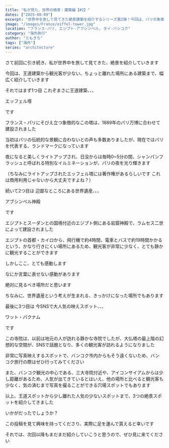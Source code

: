 ```yaml
---
title: "私が見た、世界の絶景｜建築編【#2】"
dates: ["2025-08-09"]
excerpt: "世界中を旅して見てきた絶景建築を紹介するシリーズ第2弾！今回は、パリの象徴エッフェル塔、エジプトの秘境アブシンベル神殿、そしてSNSで話題のタイのワット・パクナムをピックアップ。王道の観光名所から、静かに楽しめる穴場まで、それぞれの建築が持つ特別な魅力と感動を、筆者の実体験と共にお届けします。"
image: "/images/France/eiffel-tower.jpg"
location: "フランス-パリ, エジプト-アブシンベル, タイ-バンコク"
category: "海外旅行"
author: "ともきち"
tags: ["海外"]
series: "architecture"
---
```


さて前回に引き続き、私が世界中を旅して見てきた、絶景を紹介していきます

今回は、王道建築から観光客が少ない、ちょっと離れた場所にある建築まで、幅広く紹介していきます

それではまず1つ目
これぞまさに王道建築、、、

エッフェル塔

です

フランス・パリにそびえ立つ象徴的なこの塔は、1889年のパリ万博に合わせて建設されました

当初はパリの伝統的な景観に合わないとの声も多数ありましたが、現在ではパリを代表する、ランドマークになっています

夜になると美しくライトアップされ、日没からは毎時0~5分の間、シャンパンフラッシュと呼ばれる特別なイルミネーションが、パリの夜を光り輝きます

（ちなみにライトアップされたエッフェル塔には著作権があるらしいです
これは商用利用じゃないから大丈夫ですよね？）

続いて2つ目は
辺鄙なところにある世界遺産、、、

アブシンベル神殿

です

エジプトとスーダンとの国境付近のエジプト側にある岩窟神殿で、ラムセス二世によって建設されました

エジプトの首都・カイロから、飛行機で約4時間、電車とバスで約19時間かかるという、かなり行きにくい場所にあるため、観光客が非常に少なく、とても静かに観光することができます

しかしここ、とても感動します

なにか言葉に表せない感動があります

絶対に見るべき場所だと思います

ちなみに、世界遺産という考えが生まれる、きっかけになった場所でもあります

最後に3つ目は
今SNSで大人気の映えスポット、、、

ワット・パクナム

です

この寺院は、以前は地元の人が訪れる静かな寺院でしたが、大仏塔の最上階の幻想的な空間が、SNSで話題となり、多くの観光客が訪れるようになりました

非常に写真映えするスポットで、バンコク市内からもそう遠くないため、バンコク旅行の際はぜひ行ってみてください

また、バンコク観光の中心である、三大寺院付近や、アイコンサイアムからは少し距離があるため、人気が出てきているとはいえ、他の場所と比べると観光客も少なく、気の済むまで写真を撮ることができる穴場スポットでもあります

以上、王道スポットから少し離れた人気の少ないスポットまで、3つの絶景スポットを紹介してきました

いかがだったでしょうか？

この投稿を見て興味を持ってくださり、実際に足を運んで貰えると幸いです

それでは、次回以降もまだまだ紹介していこうと思うので、ぜひ見に来てください
